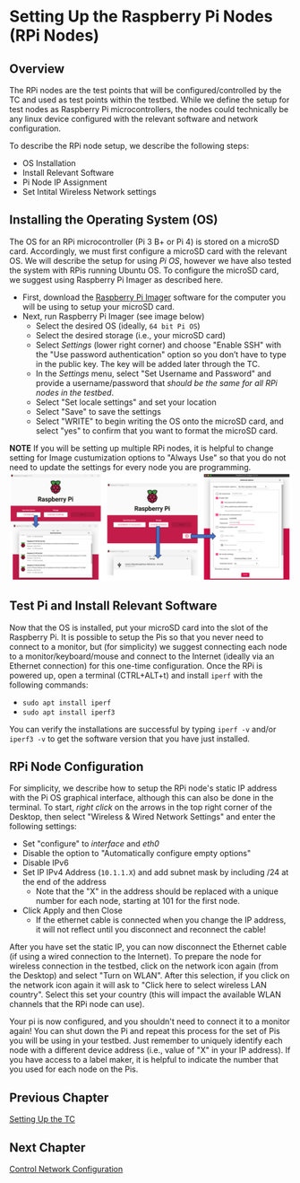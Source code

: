 # Setting Up the Raspberry Pi Nodes (RPi Nodes)
## Overview
The RPi nodes are the test points that will be configured/controlled by the TC and used as test points within the testbed. While we define the setup for test nodes as Raspberry Pi microcontrollers, the nodes could technically be any linux device configured with the relevant software and network configuration.

To describe the RPi node setup, we describe the following steps:
* OS Installation
* Install Relevant Software
* Pi Node IP Assignment
* Set Intital Wireless Network settings


## Installing the Operating System (OS)
The OS for an RPi microcontroller (Pi 3 B+ or Pi 4) is stored on a microSD card. Accordingly, we must first configure a microSD card with the relevant OS. We will describe the setup for using _Pi OS_, however we have also tested the system with RPis running Ubuntu OS. To configure the microSD card, we suggest using Raspberry Pi Imager as described here.
* First, download the [Raspberry Pi Imager](https://www.raspberrypi.org/software/) software for the computer you will be using to setup your microSD card.
* Next, run Raspberry Pi Imager (see image below)
  - Select the desired OS (ideally, `64 bit Pi OS`)
  - Select the desired storage (i.e., your microSD card)
  - Select _Settings_ (lower right corner) and choose "Enable SSH" with the "Use password authentication" option so you don’t have to type in the public key. The key will be added later through the TC.
  - In the _Settings_ menu, select "Set Username and Password" and provide a username/password that _should be the same for all RPi nodes in the testbed_.
  - Select "Set locale settings" and set your location
  - Select "Save" to save the settings
  - Select "WRITE" to begin writing the OS onto the microSD card, and select "yes" to confirm that you want to format the microSD card.

**NOTE** If you will be setting up multiple RPi nodes, it is helpful to change setting for Image custumization options to "Always Use" so that you do not need to update the settings for every node you are programming.
![](/Documentation/Images/RPi_Setup.png)


## Test Pi and Install Relevant Software 
Now that the OS is installed, put your microSD card into the slot of the Raspberry Pi. It is possible to setup the Pis so that you never need to connect to a monitor, but (for simplicity) we suggest connecting each node to a monitor/keyboard/mouse and connect to the Internet (ideally via an Ethernet connection) for this one-time configuration. Once the RPi is powered up, open a terminal (CTRL+ALT+t) and install `iperf` with the following commands:
* `sudo apt install iperf`
* `sudo apt install iperf3`

You can verify the installations are successful by typing `iperf -v` and/or `iperf3 -v` to get the software version that you have just installed.


## RPi Node Configuration 
For simplicity, we describe how to setup the RPi node's static IP address with the Pi OS graphical interface, although this can also be done in the terminal. To start, _right click_ on the arrows in the top right corner of the Desktop, then select "Wireless & Wired Network Settings" and enter the following settings:
* Set "configure" to _interface_ and _eth0_
* Disable the option to "Automatically configure empty options"
* Disable IPv6 
* Set IP IPv4 Address (`10.1.1.X`) and add subnet mask by including /24 at the end of the address
  - Note that the "X" in the address should be replaced with a unique number for each node, starting at 101 for the first node.
* Click Apply and then Close
  - If the ethernet cable is connected when you change the IP address, it will not reflect until you disconnect and reconnect the cable!

After you have set the static IP, you can now disconnect the Ethernet cable (if using a wired connection to the Internet). To prepare the node for wireless connection in the testbed, click on the network icon again (from the Desktop) and select "Turn on WLAN". After this selection, if you click on the network icon again it will ask to "Click here to select wireless LAN country". Select this set your country (this will impact the available WLAN channels that the RPi node can use).

Your pi is now configured, and you shouldn't need to connect it to a monitor again! You can shut down the Pi and repeat this process for the set of Pis you will be using in your testbed. Just remember to uniquely identify each node with a different device address (i.e., value of "X" in your IP address). If you have access to a label maker, it is helpful to indicate the number that you used for each node on the Pis.

## Previous Chapter
[Setting Up the TC](https://github.com/UCaNLabUMB/Testbed_Controller/blob/main/Documentation/Setup_TC.md)

## Next Chapter
[Control Network Configuration](https://github.com/UCaNLabUMB/Testbed_Controller/blob/main/Documentation/Config_Control_Net.md)